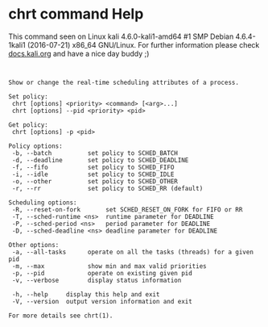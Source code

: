 # chrt command Help

 This command seen on Linux kali 4.6.0-kali1-amd64 #1 SMP Debian 4.6.4-1kali1 (2016-07-21) x86_64 GNU/Linux. For further information please check [docs.kali.org](docs.kali.org) and have a nice day buddy ;) 

~~~


Show or change the real-time scheduling attributes of a process.

Set policy:
 chrt [options] <priority> <command> [<arg>...]
 chrt [options] --pid <priority> <pid>

Get policy:
 chrt [options] -p <pid>

Policy options:
 -b, --batch          set policy to SCHED_BATCH
 -d, --deadline       set policy to SCHED_DEADLINE
 -f, --fifo           set policy to SCHED_FIFO
 -i, --idle           set policy to SCHED_IDLE
 -o, --other          set policy to SCHED_OTHER
 -r, --rr             set policy to SCHED_RR (default)

Scheduling options:
 -R, --reset-on-fork       set SCHED_RESET_ON_FORK for FIFO or RR
 -T, --sched-runtime <ns>  runtime parameter for DEADLINE
 -P, --sched-period <ns>   period parameter for DEADLINE
 -D, --sched-deadline <ns> deadline parameter for DEADLINE

Other options:
 -a, --all-tasks      operate on all the tasks (threads) for a given pid
 -m, --max            show min and max valid priorities
 -p, --pid            operate on existing given pid
 -v, --verbose        display status information

 -h, --help     display this help and exit
 -V, --version  output version information and exit

For more details see chrt(1).

~~~
